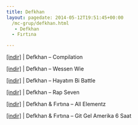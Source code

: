 ```yaml
---
title: Defkhan
layout: pagedate: 2014-05-12T19:51:45+00:00
  /mc-grup/defkhan.html
   - Defkhan
  - Fırtına

---
```

<a href="https://cloud.mail.ru/public/4f74c9d6c247/Defkhan%20-%20Complication" target="_blank">[indir]</a> | Defkhan &#8211; Compilation

<a href="https://cloud.mail.ru/public/a32dcf6a7d27/Defkhan%20-%20Wessen%20Wie" target="_blank">[indir]</a> | Defkhan &#8211; Wessen Wie

<a href="https://cloud.mail.ru/public/8c190480b5b6/Defkhan%20-%20Hayatim%20bi%20Battle" target="_blank">[indir]</a> | Defkhan &#8211; Hayatım Bi Battle

<a href="https://cloud.mail.ru/public/bbf5303788da/Defkhan%20-%20Rap%20Seven" target="_blank">[indir]</a> | Defkhan &#8211; Rap Seven

<a href="https://cloud.mail.ru/public/c6e557590e03/Defkhan%20%26%20Firtina%20-%20All%20Elementz" target="_blank">[indir]</a> | Defkhan & Fırtına &#8211; All Elementz

<a href="https://cloud.mail.ru/public/b8486971d0ed/Defkhan%20%26%20Firtina%20-%20Git%20Gel%20Amerika%206%20Saat" target="_blank">[indir]</a> | Defkhan & Fırtına &#8211; Git Gel Amerika 6 Saat